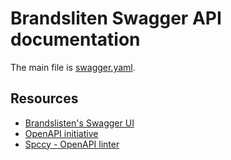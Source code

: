 # Brandsliten Swagger API documentation

The main file is [swagger.yaml](./swagger.yaml).

## Resources

- [Brandslisten's Swagger UI](https://swagger.brandslisten.com)
- [OpenAPI initiative](https://www.openapis.org/)
- [Spccy - OpenAPI linter](https://www.npmjs.com/package/speccy)
